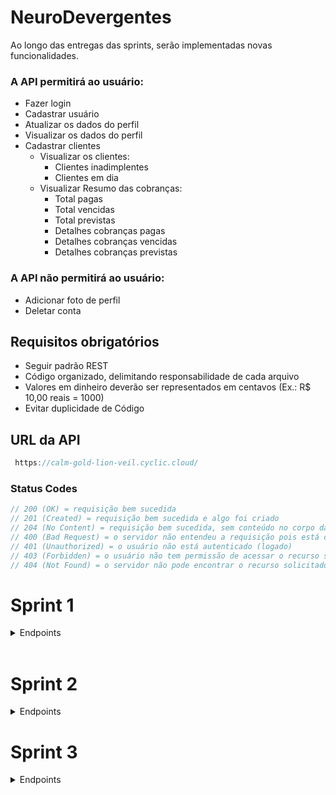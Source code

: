 # NeuroDevergentes

Ao longo das entregas das sprints, serão implementadas novas funcionalidades.

### A API permitirá ao usuário:

- Fazer login
- Cadastrar usuário
- Atualizar os dados do perfil
- Visualizar os dados do perfil
- Cadastrar clientes
  - Visualizar os clientes:
    - Clientes inadimplentes
    - Clientes em dia
  - Visualizar Resumo das cobranças:
    - Total pagas
    - Total vencidas
    - Total previstas
    - Detalhes cobranças pagas
    - Detalhes cobranças vencidas
    - Detalhes cobranças previstas

### A API não permitirá ao usuário:

- Adicionar foto de perfil
- Deletar conta

## Requisitos obrigatórios

- Seguir padrão REST
- Código organizado, delimitando responsabilidade de cada arquivo
- Valores em dinheiro deverão ser representados em centavos (Ex.: R$ 10,00 reais = 1000)
- Evitar duplicidade de Código

## URL da API

```javascript
 https://calm-gold-lion-veil.cyclic.cloud/
```

### Status Codes

```javascript
// 200 (OK) = requisição bem sucedida
// 201 (Created) = requisição bem sucedida e algo foi criado
// 204 (No Content) = requisição bem sucedida, sem conteúdo no corpo da resposta
// 400 (Bad Request) = o servidor não entendeu a requisição pois está com uma sintaxe/formato inválido
// 401 (Unauthorized) = o usuário não está autenticado (logado)
// 403 (Forbidden) = o usuário não tem permissão de acessar o recurso solicitado
// 404 (Not Found) = o servidor não pode encontrar o recurso solicitado
```

# Sprint 1

<details>

<summary> Endpoints </summary>
</br>
<details>

<summary><b> Usuário </b></summary>
</br>
<details>

<summary><b> Cadastro do Usuário </b></summary>

O endpoint permite o cadastro de um novo usuário no sistema.

#### Requisição

- **Método:** `POST`
- **Rota:** `/signup`

#### Corpo da Requisição

- `name` (string, obrigatório): Nome do usuário.
- `email` (string, obrigatório): Endereço de e-mail do usuário.
- `password` (string, obrigatório): Senha do usuário.

#### Exemplos de Respostas

- **Sucesso (201 Created)**
  - Corpo da Resposta:
    ```json
    {
      "message": "Usuário cadastrado com sucesso."
    }
    ```
- **Erro (400 Bad Request)**
  - Corpo da Resposta:
  ```json
  {
    "message": "E-mail informado já existe cadastrado."
  }
  ```
  </details>

<details>

<summary><b> Login do Usuário </b></summary>

O endpoint permite a autenticação de um usuário no sistema.

#### Requisição

- **Método:** `POST`
- **Rota:** `/login`

#### Corpo da Requisição

- `email` (string, obrigatório): Endereço de e-mail do usuário.
- `password` (string, obrigatório): Senha do usuário.

#### Exemplos de Respostas

- **Sucesso (200 OK)**
  - Corpo da Resposta:
    ```json
    {
      "userData": {
        "id": 4,
        "name": "mario",
        "email": "mario@gmail.com",
        "cpf": null,
        "phone": null
      },
      "token": "eyJhbGciOiJIUzI1NiIsInR5cCI6IkpXVCJ9.eyJpZCI6NCwiaWF0IjoxNjk0ODYwMDM4LCJleHAiOjE2OTQ4ODg4Mzh9.0TD0TbUVpmKF64QHlw2eHE7E06X55BFNCctqKetK1BQ"
    }
    ```
- **Erro (401 Unauthorized)**
  - Corpo da Resposta:
  ```json
  {
    "message": "E-mail ou senha inválidos."
  }
  ```
  </details>

<details>

<summary><b> Verificar E-mail já existente </b></summary>

O endpoint permite verificar se o E-mail que deseja ser cadastrado já existe no banco de dados.

#### Requisição

- **Método:** `POST`
- **Rota:** `/validateEmail`

#### Corpo da Requisição

- `email` (string, obrigatório): Endereço de e-mail do usuário.
- `name` (string, obrigatório): Nome do usuário.

#### Exemplos de Respostas

- **Sucesso (200 OK)**

  - Corpo da Resposta caso E-mail **disponível**:
    ```json
    {
      "message": "E-mail disponível para cadastro."
    }
    ```

- **Erro (500 Internal Server Error)**
  - Corpo da Resposta:
  ```json
  {
    "message": "Ocorreu um erro interno."
  }
  ```
  </details>

</br>

### ATENÇÃO:

A partir de agora, para acessar todas as rotas a seguir será necessário passar o Token de autenticação do usuário que foi fornecido durante o **Login** no **Header** da requisição.

#### Exemplo

- Header da requisição:

  ```json
  {
    "Authorization": "Bearer { token }"
  }
  ```

<br/>
<details>
<summary><b>Obter informações do usuário logado</b></summary>
</br>
Essa rota será usada para obter informacoes do seu perfil do usuario que está logado no sistema.

#### Requisição

- **Método:** `GET`
- **Rota:** `/user`

#### Header da Requisição

- `token` (string, obrigatório): Token gerado após login.

#### Exemplos de Respostas

- **Sucesso (200 OK)**
- Corpo da Resposta:
  ```json
  {
    "id": 4,
    "name": "mario",
    "email": "mario@gmail.com",
    "cpf": null,
    "phone": null
  }
  ```
- **Erro (400 Bad Request)**
  - Corpo da Resposta:
  ```json
  {
    "message": "Token inválido."
  }
  ```
  <br/>
  </details>

<details>
<summary><b> Edição do Usuário</b></summary>
</br>

O endpoint permite a edição dos dados de um usuário autenticado no sistema.

#### Requisição

- **Método:** `PUT`
- **Rota:** `/user/edit`

#### Header da Requisição

- `token` (string, obrigatório): Token gerado após login.

#### Corpo da Requisição

- `name` (string, obrigatório): Novo nome do usuário.
- `email` (string, obrigatório): Novo endereço de e-mail do usuário.
- `password` (string, opcional): Nova senha do usuário.
- `cpf` (string, opcional): Novo CPF do usuário.
- `telephone` (string, opcional): Novo número de telefone do usuário.

#### Exemplos de Respostas

- **Sucesso (200 OK)**
  - Corpo da Resposta:
    ```json
    {
      "message": "Dados do usuário atualizados com sucesso."
    }
    ```
- **Erro (400 Bad Request)**
  - Corpo da Resposta:
    ```json
    {
      "message": "E-mail informado já está sendo utilizado por outro usuário."
    }
    ```

</details>
</details>
<br/>
<details>
<summary><b> Cliente </b></summary>
</br>
<details>
<summary><b> Cadastrar clientes  </b></summary>
</br>
O endpoint permite o cadastro de um novo cliente no sistema.

#### Requisição

- **Método:** `POST`
- **Rota:** `/costumer/signup`

#### Header da Requisição

- `token` (string, obrigatório): Token gerado após login.

#### Corpo da Requisição

- `name` (string, obrigatório): Nome do cliente.
- `email` (string, obrigatório): Endereço de e-mail do cliente.
- `cpf` (string, obrigatório): CPF do cliente.
- `telephone` (string, obrigatório): Número de telefone do cliente.
- `cep` (string, opcional): CEP do cliente.
- `public_place` (string, opcional): Logradouro do cliente.
- `complement` (string, opcional): Complemento do endereço do cliente.
- `neighborhood` (string, opcional): Bairro do cliente.
- `city` (string, opcional): Cidade do cliente.
- `state` (string, opcional): Estado do cliente.

#### Exemplos de Respostas

- **Sucesso (201 Created)**
  - Corpo da Resposta:
    ```json
    {
      "id": 34,
      "user_id": 43,
      "name": "Luciana",
      "email": "luciana@gmail.com",
      "cpf": "45638586294   ",
      "phone": "88192657212",
      "cep": null,
      "public_place": null,
      "complement": null,
      "neighborhood": null,
      "city": null,
      "state": null,
      "status": "Em dia"
    }
    ```
- **Erro (400 Bad Request)**
  - Corpo da Resposta:
  ```json
  {
    "message": "E-mail informado já existe cadastrado para outro cliente."
  }
  ```
  <br/>
  </details>

<details>
<summary><b> Preenchimento automático do endereço com CEP </b></summary>
<br>

Esse endpoint permite o preenchimento automático dos campos do endereço através do cep.

- **Método:** `GET`
- **Rota:** `/getCostumerCep/:cep`

#### Parâmetro da Requisição

- `cep` (string, obrigatório): Numero do cep do usuario.

- **Sucesso (200 OK)**
  - Corpo da Resposta:
    ```json
    {
      "cep": "62031175",
      "public_place": "Rua Luís Santos Aquino",
      "complement": "",
      "neighborhood": "Cidade Dr. José Euclides Ferreira Gomes Júnior",
      "city": "Sobral",
      "state": "CE"
    }
    ```
- **Erro (400 Bad Request)** - Corpo da Resposta:

```json
{
  "message": "Falha na requisição da api"
}
```

</details>
</details>
</details>
</br>

# Sprint 2

<details>
<summary> Endpoints</summary>
<br/>
<details>
<summary> Clientes </summary>
<br/>
<details>
<summary><b> Listar clientes já cadastrados </b></summary>
<br>
O endpoint permite listar os clientes ja cadastrdos no sistema **daquele usuario logado**. Ele retornará um array de objetos.

#### Requisição

- **Método:** `GET`
- **Rota:** `/costumers`

#### Header da Requisição

- `token` (string, obrigatório): Token gerado após login.

#### Exemplos de Respostas

- **Sucesso (200 OK)**
  - Corpo da Resposta:
    ```json
    [
      {
        "id": 14,
        "user_id": 34,
        "name": "Paulo Silva",
        "cpf": "45648545214   ",
        "email": "paulo@gmail.com",
        "phone": "88112154212",
        "status": "Inadimplente"
      },
      {
        "id": 7,
        "user_id": 34,
        "name": "Grauna",
        "cpf": "45645645678   ",
        "email": "grauna@gmail.com",
        "phone": "12345645645",
        "status": "Em dia"
      }
    ]
    ```
- **Erro (500 Internal Server Error)**
  - Corpo da Resposta:
  ```json
  {
    "message": "Ocorreu um erro interno."
  }
  ```
  </details>
  <details>
  <summary><b> Detalhar cliente </b></summary>
  </br>
  O endpoint permite visualizar todos os detalhes de um cliente cadastrado, a fim de consultar seus dados e suas respectivas cobranças.

#### Requisição

- **Método:** `GET`
- **Rota:** `/costumers/:id`

#### Header da Requisição

- `token` (string, obrigatório): Token gerado após login.

#### Exemplos de Respostas

- **Sucesso (200 OK)**

  - Corpo da Resposta:

    ```json
    {
      "personalData": {
        "id": 7,
        "name": "jojo todinho",
        "email": "jojo@gmail.com",
        "cpf": "123.456.456-87",
        "phone": "(55) 9 6554-7878",
        "status": "Em dia",
        "address": {
          "cep": null,
          "public_place": null,
          "complement": null,
          "neighborhood": null,
          "city": null,
          "state": null
        }
      },
      "charges": [
        {
          "id": 3,
          "customer_name": "jojo todinho",
          "description": "conta de água",
          "value": 198764,
          "status": 1,
          "charge_date": "10/02/2022"
        },
        {
          "id": 4,
          "customer_name": "jojo todinho",
          "description": "conta de luz",
          "value": 198764,
          "status": 3,
          "charge_date": "03/01/2021"
        }
      ]
    }
    ```

- **Erro (500 Internal Server Error)**
  - Corpo da Resposta:
  ```json
  {
    "message": "Ocorreu um erro interno."
  }
  ```
  </details>
  <details>
  <summary><b> Atualizar cliente </b></summary>
  </br>
  O endpoint permite atualizar os dados de um cliente cadastrado.

#### Requisição

- **Método:** `PUT`
- **Rota:** `/costumer/:id/edit`

#### Header da Requisição

- `token` (string, obrigatório): Token gerado após login.

#### Corpo da Requisição

- `name` (string, obrigatório): Novo Nome do cliente.
- `email` (string, obrigatório): Novo Endereço de e-mail do cliente.
- `cpf` (string, obrigatório): Novo CPF do cliente.
- `telephone` (string, obrigatório): Novo Número de telefone do cliente.
- `cep` (string, opcional): Novo CEP do cliente.
- `public_place` (string, opcional): Novo Logradouro do cliente.
- `complement` (string, opcional): Novo Complemento do endereço do cliente.
- `neighborhood` (string, opcional): Novo Bairro do cliente.
- `city` (string, opcional): Novo Cidade do cliente.
- `state` (string, opcional): Novo Estado do cliente.
- `status` (string, opcional): Novo Situação do cliente.

#### Exemplos de Respostas

- **Sucesso (200 Ok)**
  - Corpo da Resposta:
    ```json
    {
      "id": 8,
      "user_id": 4,
      "name": "Carlos eduardo",
      "email": "eduardo@gmail.com",
      "cpf": "23445645687",
      "phone": "58965547878",
      "status": "Em dia",
      "address": {
        "cep": "62031175",
        "public_place": null,
        "complement": null,
        "neighborhood": null,
        "city": null,
        "state": null
      }
    }
    ```
- **Erro (400 Bad Request)**
  - Corpo da Resposta:
  ```json
  {
    "message": "E-mail informado já existe cadastrado para outro cliente."
  }
  ```
  <br/>
  </details>
  </details>
  <details>
  <summary>Cobranças</summary>
  <br/>

<details>

<summary><b> Cadastrar Cobrança </b></summary>

O endpoint permite cadastrar cobranças para um cliente, afim de acessar suas informações no futuro.

#### Requisição

- **Método:** `POST`
- **Rota:** `/charges/:idCustomer`

#### Header da Requisição

- `token` (string, obrigatório): Token gerado após login.

#### Corpo da Requisição

- `costumer_name` (string, obrigatorio): Nome do Cliente.
- `description` (string, obrigatório): Descrição da cobrança.
- `value` (integer, obrigatório): Valor da cobrança.
- `status` (string, obrigatório): Status da cobrança.
- `charge_date` (date, obrigatório): Data de vencimento da cobrança.

#### Exemplos de Respostas

- **Sucesso (200 Ok)**
  - Corpo da Resposta:
    ```json
    {
      "id": 3,
      "costumer_id": 2,
      "costumer_name": "Mariana",
      "description": "conta de água",
      "value": 198764,
      "status": "Pendente",
      "charge_date": "2023-09-24T03:00:00.000Z"
    }
    ```
- **Erro (500 Internal Server Error)**
  - Corpo da Resposta:
  ```json
  {
    "message": "Ocorreu um erro interno."
  }
  ```
  </details>

<details>

<summary><b> Listar Todas as Cobranças </b></summary>

O endpoint permite visualizar uma listagem com todas as cobranças cadastradas para os clientes **do usuario logado**.

#### Requisição

- **Método:** `GET`
- **Rota:** `/charges`

#### Header da Requisição

- `token` (string, obrigatório): Token gerado após login.

#### Exemplos de Respostas

- **Sucesso (200 Ok)**
  - Corpo da Resposta:
    ```json
    [
      {
        "id": 12,
        "costumer_name": "Maria Joaquina",
        "description": "Uniforme escolar",
        "value": 35000,
        "charge_date": "2023-09-22T03:00:00.000Z",
        "status": "vencida"
      },
      {
        "id": 15,
        "costumer_name": "thiago",
        "description": "thiago@gmail.com",
        "value": 988545259,
        "charge_date": "2023-10-20T03:00:00.000Z",
        "status": "pendente"
      },
      {
        "id": 13,
        "costumer_name": "Maria Joaquina",
        "description": "Uniforme escolar de lider",
        "value": 35000,
        "charge_date": "2023-09-20T03:00:00.000Z",
        "status": "paga"
      }
    ]
    ```
- **Erro (500 Internal Server Error)**
  - Corpo da Resposta:
  ```json
  {
    "message": "Ocorreu um erro interno."
  }
  ```
  </details>
  </details>
  </details>


  # Sprint 3

<details>
<summary> Endpoints </summary>
</br>

<details>
<summary><b> Listar Todos os Dados do Usuario Logado </b></summary>
<br>

O endpoint permite visualizar uma listagem com todas os Clientes e Cobranças cadastrados **do usuario logado**.

#### Requisição

- **Método:** `GET`
- **Rota:** `/getAllDataUser`

#### Header da Requisição

- `token` (string, obrigatório): Token gerado após login.

#### Exemplos de Respostas

- **Sucesso (200 Ok)**
  - Corpo da Resposta:
    ```json
    {
      "Customers_Data": [
        {
          "id": 36,
          "name": "Hobber",
          "cpf": "15635586294   ",
          "email": "hobber@gmail.com",
          "phone": "88692656212",
          "status": "Inadimplente"
        },
        {
          "id": 50,
          "name": "Kildare",
          "cpf": "45678998778   ",
          "email": "kildare@gmail.com",
          "phone": "88892656882",
          "status": "Em dia"
        },
        {
          "id": 34,
          "name": "Luciana",
          "cpf": "45638586294   ",
          "email": "luciana@gmail.com",
          "phone": "88192657212",
          "status": "Em dia"
        }
      ],
      "Charges_Data": [
        {
          "id": 35,
          "costumer_id": 36,
          "costumer_name": "Hobber",
          "value": 6000,
          "charge_date": "2023-09-20T03:00:00.000Z",
          "status": "vencida",
          "description": "Skoll beats"
        },
        {
          "id": 23,
          "costumer_id": 34,
          "costumer_name": "Luciana",
          "value": 35000,
          "charge_date": "2023-09-24T03:00:00.000Z",
          "status": "pendente",
          "description": "fraudas de bebe"
        },
        {
          "id": 34,
          "costumer_id": 36,
          "costumer_name": "Hobber",
          "value": 6000,
          "charge_date": "2023-09-20T03:00:00.000Z",
          "status": "paga",
          "description": "Remedios"
        },
        {
          "id": 40,
          "costumer_id": 50,
          "costumer_name": "Kildare",
          "value": 6000,
          "charge_date": "2023-09-24T03:00:00.000Z",
          "status": "pendente",
          "description": "Peça do carro"
        }
      ]
    }
    ```
- **Erro (500 Internal Server Error)**
  - Corpo da Resposta:
  ```json
  {
    "message": "Ocorreu um erro interno."
  }
  ```
  </details>

<details>
<summary><b> Editar cobrança </b></summary>
<br>

O endpoint permite editar uma cobrança de um cliente **do usuario logado**.

#### Requisição

- **Método:** `PUT`
- **Rota:** `/charge/:chargeId/edit`

#### Header da Requisição

- `token` (string, obrigatório): Token gerado após login.

### Corpo da Requisição

- `description` (string, obrigatório): Descrição da cobrança.
- `value` (integer, obrigatório): Valor da cobrança.
- `status` (string, obrigatório): Status da cobrança.
- `charge_date` (date, obrigatório): Data de vencimento da cobrança.

#### Exemplos de Respostas

- **Sucesso (200 Ok)**
  - Corpo da Resposta:
    ```json
    {
      "id": 49,
      "costumer_id": 34,
      "costumer_name": "Luciana",
      "description": "celular novo",
      "status": "paga",
      "value": 400000,
      "charge_date": "2023-03-10T03:00:00.000Z"
    }
    ```
- **Erro (500 Internal Server Error)**

  - Corpo da Resposta:

  ```json
  {
    "message": "Ocorreu um erro interno."
  }
  ```

  </details>

<details>
<summary><b> Deletar cobrança </b></summary>
<br>

O endpoint permite deletar uma cobrança de um cliente **do usuario logado**.

#### Requisição

- **Método:** `DELETE`
- **Rota:** `/charge/:chargeId`

#### Header da Requisição

- `token` (string, obrigatório): Token gerado após login.

#### Exemplos de Respostas

- **Sucesso (204 NO CONTENT)**
  - Corpo da Resposta:
    ```json
    {}
    ```
- **Erro (500 Internal Server Error)**

  - Corpo da Resposta:

  ```json
  {
    "message": "Ocorreu um erro interno."
  }
  ```

  </details>

<details>
<summary><b> Detalhar cobrança </b></summary>
<br>

O endpoint permite detalhar uma cobrança de um cliente **do usuario logado**.

#### Requisição

- **Método:** `GET`
- **Rota:** `/charges/:idCharge`

#### Header da Requisição

- `token` (string, obrigatório): Token gerado após login.

#### Exemplos de Respostas

- **Sucesso (200 OK)**
  - Corpo da Resposta:
    ```json
    [
        {
          "charge_id": 32,
          "costumer_name": "Joao",
          "description": "cotrole de videogame",
          "status": "pendente",
          "value": 35000,
          "charge_date": "2023-09-26T03:00:00.000Z"
        }
    ] 
    ```
- **Erro (500 Internal Server Error)**

  - Corpo da Resposta:

  ```json
  {
    "message": "Ocorreu um erro interno."
  }
  ```
  </details>


<details>
<summary><b> Buscar Cobrança </b></summary>
<br>

O endpoint permite buscar cobranças a partir do **Nome do cliente ou ID da cobrança** de um cliente **do usuario logado**.

#### Requisição

- **Método:** `POST`
- **Rota:** `/searchCharge`

#### Header da Requisição

- `token` (string, obrigatório): Token gerado após login.

### Corpo da Requisição
- `searchCharge`: (Nome do cliente OU ID da cobrança, obrigatório): valor do input.

#### Exemplos de Respostas

- **Sucesso (200 OK)**
  - Corpo da Resposta:
    ```json
    [
        {
          "costumer_name": "Hobber",
          "charge_id": 34,
          "value": 6000,
          "charge_date": "2023-09-20T03:00:00.000Z",
          "status": "paga",
          "description": "Remedios"
        },
        {
          "costumer_name": "Hobber",
          "charge_id": 35,
          "value": 6000,
          "charge_date": "2023-09-20T03:00:00.000Z",
          "status": "vencida",
          "description": "Skoll beats"
        }
    ] 
    ```
- **Erro (500 Internal Server Error)**

  - Corpo da Resposta:

  ```json
  {
    "message": "Ocorreu um erro interno."
  }
  ```
  </details>


<details>
<summary><b> Buscar Cliente </b></summary>
<br>

O endpoint permite buscar um Cliente específico pelo **Nome do cliente ou ID do cliente ou CPF do cliente** de um cliente **do usuario logado**.

#### Requisição

- **Método:** `POST`
- **Rota:** `/searchCustomer`

#### Header da Requisição

- `token` (string, obrigatório): Token gerado após login.

### Corpo da Requisição
- `searchCustumer`: (Nome do cliente OU CPF do cliente OU E-mail do Cliente, obrigatório): valor do input.

#### Exemplos de Respostas

- **Sucesso (200 OK)**
  - Corpo da Resposta:
    ```json
    [
    	{
    		"id": 34,
    		"name": "Luciana",
    		"cpf": "45638586294   ",
    		"email": "luciana@gmail.com",
    		"phone": "88192657212",
    		"status": "Inadimplente"
    	},
    	{
    		"id": 53,
    		"name": "Ana Julia",
    		"cpf": "45612365845   ",
    		"email": "anajulia@gmail.com",
    		"phone": "88597989845",
    		"status": "Em dia"
    	},
    	{
    		"id": 54,
    		"name": "Ana Beatriz",
    		"cpf": "48612365845   ",
    		"email": "anabeatriz@gmail.com",
    		"phone": "88587989845",
    		"status": "Em dia"
    	}
    ]
    ```
- **Erro (500 Internal Server Error)**

  - Corpo da Resposta:

  ```json
  {
    "message": "Ocorreu um erro interno."
  }
  ```
  </details>
</details>
